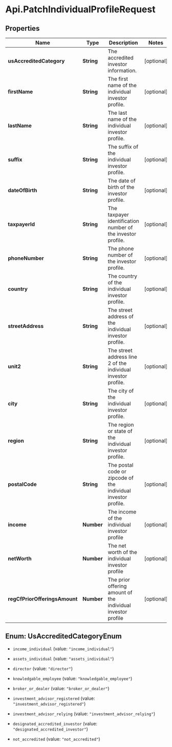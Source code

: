 # Api.PatchIndividualProfileRequest

## Properties

Name | Type | Description | Notes
------------ | ------------- | ------------- | -------------
**usAccreditedCategory** | **String** | The accredited investor information. | [optional] 
**firstName** | **String** | The first name of the individual investor profile. | [optional] 
**lastName** | **String** | The last name of the individual investor profile. | [optional] 
**suffix** | **String** | The suffix of the individual investor profile. | [optional] 
**dateOfBirth** | **String** | The date of birth of the investor profile. | [optional] 
**taxpayerId** | **String** | The taxpayer identification number of the investor profile. | [optional] 
**phoneNumber** | **String** | The phone number of the investor profile. | [optional] 
**country** | **String** | The country of the individual investor profile. | [optional] 
**streetAddress** | **String** | The street address of the individual investor profile. | [optional] 
**unit2** | **String** | The street address line 2 of the individual investor profile. | [optional] 
**city** | **String** | The city of the individual investor profile. | [optional] 
**region** | **String** | The region or state of the individual investor profile. | [optional] 
**postalCode** | **String** | The postal code or zipcode of the individual investor profile. | [optional] 
**income** | **Number** | The income of the individual investor profile | [optional] 
**netWorth** | **Number** | The net worth of the individual investor profile | [optional] 
**regCfPriorOfferingsAmount** | **Number** | The prior offering amount of the individual investor profile | [optional] 



## Enum: UsAccreditedCategoryEnum


* `income_individual` (value: `"income_individual"`)

* `assets_individual` (value: `"assets_individual"`)

* `director` (value: `"director"`)

* `knowledgable_employee` (value: `"knowledgable_employee"`)

* `broker_or_dealer` (value: `"broker_or_dealer"`)

* `investment_advisor_registered` (value: `"investment_advisor_registered"`)

* `investment_advisor_relying` (value: `"investment_advisor_relying"`)

* `designated_accredited_investor` (value: `"designated_accredited_investor"`)

* `not_accredited` (value: `"not_accredited"`)




